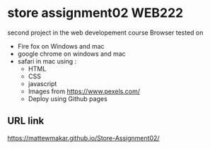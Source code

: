 # store assignment02 WEB222 

second project in the web developement course 
Browser tested on 
* Fire fox on Windows and mac
* google chrome on windows and mac
* safari in mac 
using :
  - HTML
  - CSS
  - javascript
  - Images from https://www.pexels.com/
  - Deploy using Github pages
  
 ## URL link
 https://mattewmakar.github.io/Store-Assignment02/

